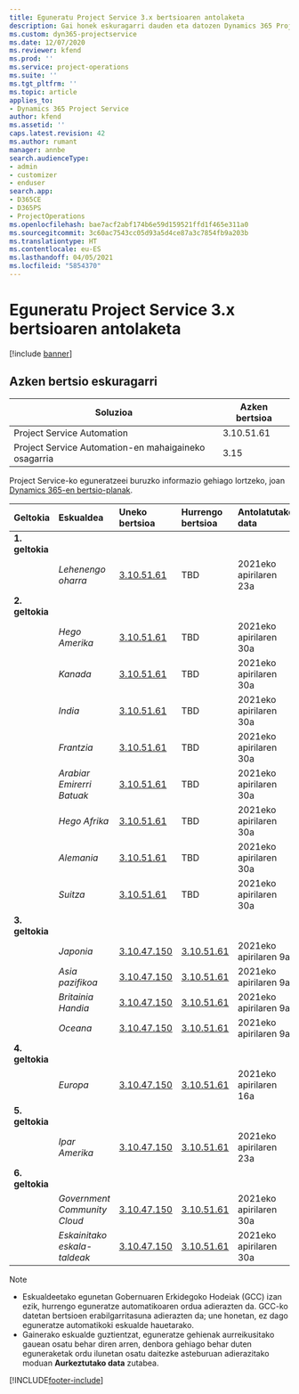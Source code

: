 ```yaml
---
title: Eguneratu Project Service 3.x bertsioaren antolaketa
description: Gai honek eskuragarri dauden eta datozen Dynamics 365 Project Service Automation-en bertsioei buruzko informazioa eskaintzen du.
ms.custom: dyn365-projectservice
ms.date: 12/07/2020
ms.reviewer: kfend
ms.prod: ''
ms.service: project-operations
ms.suite: ''
ms.tgt_pltfrm: ''
ms.topic: article
applies_to:
- Dynamics 365 Project Service
author: kfend
ms.assetid: ''
caps.latest.revision: 42
ms.author: rumant
manager: annbe
search.audienceType:
- admin
- customizer
- enduser
search.app:
- D365CE
- D365PS
- ProjectOperations
ms.openlocfilehash: bae7acf2abf174b6e59d159521ffd1f465e311a0
ms.sourcegitcommit: 3c60ac7543cc05d93a5d4ce87a3c7854fb9a203b
ms.translationtype: HT
ms.contentlocale: eu-ES
ms.lasthandoff: 04/05/2021
ms.locfileid: "5854370"
---
```

# <a name="update-release-schedule-for-project-service-3x"></a>Eguneratu Project Service 3.x bertsioaren antolaketa

[!include [banner](../includes/psa-now-project-operations.md)]

## <a name="latest-version-availability"></a>Azken bertsio eskuragarri

| Soluzioa  | Azken bertsioa |
|-------|----|
| Project Service Automation    | 3.10.51.61 |
| Project Service Automation-en mahaigaineko osagarria                | 3.15          |

Project Service-ko eguneratzeei buruzko informazio gehiago lortzeko, joan [Dynamics 365-en bertsio-planak](https://docs.microsoft.com/dynamics365/release-plans/). 

| Geltokia  | Eskualdea | Uneko bertsioa | Hurrengo bertsioa |  Antolatutako data
| :---   | :---   | :---   | :---   |:---   |         
|<strong>1. geltokia</strong> | |  |  | |
| | <i>Lehenengo oharra</i> | [3.10.51.61](whats-new-ur-30.md) | TBD | 2021eko apirilaren 23a
|<strong>2. geltokia</strong> | |  |  | |
| | <i>Hego Amerika</i> | [3.10.51.61](whats-new-ur-30.md) | TBD | 2021eko apirilaren 30a
| | <i>Kanada</i> | [3.10.51.61](whats-new-ur-30.md) | TBD | 2021eko apirilaren 30a
| | <i>India</i> | [3.10.51.61](whats-new-ur-30.md) | TBD | 2021eko apirilaren 30a
| | <i>Frantzia</i> | [3.10.51.61](whats-new-ur-30.md) | TBD | 2021eko apirilaren 30a
| | <i>Arabiar Emirerri Batuak</i> | [3.10.51.61](whats-new-ur-30.md) | TBD | 2021eko apirilaren 30a
| | <i>Hego Afrika</i> | [3.10.51.61](whats-new-ur-30.md) | TBD | 2021eko apirilaren 30a
| | <i>Alemania</i> | [3.10.51.61](whats-new-ur-30.md) | TBD | 2021eko apirilaren 30a
| | <i>Suitza</i> | [3.10.51.61](whats-new-ur-30.md) | TBD | 2021eko apirilaren 30a
|<strong>3. geltokia</strong> | |  |  | |
| | <i>Japonia</i> | [3.10.47.150](whats-new-ur-29-5.md) | [3.10.51.61](whats-new-ur-30.md) | 2021eko apirilaren 9a
| | <i>Asia pazifikoa</i> | [3.10.47.150](whats-new-ur-29-5.md) | [3.10.51.61](whats-new-ur-30.md) | 2021eko apirilaren 9a
| | <i>Britainia Handia</i> | [3.10.47.150](whats-new-ur-29-5.md) | [3.10.51.61](whats-new-ur-30.md) | 2021eko apirilaren 9a
| | <i>Oceana</i> | [3.10.47.150](whats-new-ur-29-5.md) | [3.10.51.61](whats-new-ur-30.md) | 2021eko apirilaren 9a
|<strong>4. geltokia</strong> | |  |  | |
| | <i>Europa</i> | [3.10.47.150](whats-new-ur-29-5.md) | [3.10.51.61](whats-new-ur-30.md) | 2021eko apirilaren 16a
|<strong>5. geltokia</strong> | |  |  | |
| | <i>Ipar Amerika</i> | [3.10.47.150](whats-new-ur-29-5.md) | [3.10.51.61](whats-new-ur-30.md) | 2021eko apirilaren 23a
|<strong>6. geltokia</strong> | |  |  | |
| | <i>Government Community Cloud</i> | [3.10.47.150](whats-new-ur-29-5.md) | [3.10.51.61](whats-new-ur-30.md) | 2021eko apirilaren 30a
| | <i>Eskainitako eskala-taldeak</i> | [3.10.47.150](whats-new-ur-29-5.md) | [3.10.51.61](whats-new-ur-30.md) | 2021eko apirilaren 30a

>[!Note]
> - Eskualdeetako egunetan Gobernuaren Erkidegoko Hodeiak (GCC) izan ezik, hurrengo eguneratze automatikoaren ordua adierazten da. GCC-ko datetan bertsioen erabilgarritasuna adierazten da; une honetan, ez dago eguneratze automatikoki eskualde hauetarako.
> - Gainerako eskualde guztientzat, eguneratze gehienak aurreikusitako gauean osatu behar diren arren, denbora gehiago behar duten eguneraketak ordu ilunetan osatu daitezke asteburuan adierazitako moduan **Aurkeztutako data** zutabea.


[!INCLUDE[footer-include](../includes/footer-banner.md)]
